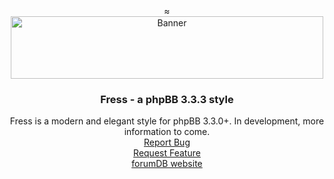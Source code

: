 <!--[![Contributors][contributors-shield]][contributors-url]
[![Forks][forks-shield]][forks-url]
[![Stargazers][stars-shield]][stars-url]
[![Issues][issues-shield]][issues-url]
[![MIT License][license-shield]][license-url]git-->

<!-- PROJECT LOGO -->
<br />
<p align="center">≈
    <img src="https://i.imgur.com/tdfnaUo.png" alt="Banner" width="500px" height="100px">
<h3 align="center">Fress - a phpBB 3.3.3 style</h3>

  <p align="center">
    Fress is a modern and elegant style for phpBB 3.3.0+. In development, more information to come.
    <br>
    <a href="https://github.com/forumdb/fress/issues">Report Bug</a>
    <br>
    <a href="https://github.com/forumdb/fress/issues">Request Feature</a>
    <br>
    <a href="https://forumdb.net">forumDB website</a>
  </p>
</p>
